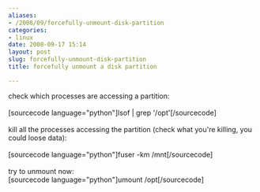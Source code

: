 ```yaml
---
aliases:
- /2008/09/forcefully-unmount-disk-partition
categories:
- linux
date: 2008-09-17 15:14
layout: post
slug: forcefully-unmount-disk-partition
title: forcefully unmount a disk partition

---
```


<p>
 check which processes are accessing a partition:
 <br/>
 <br/>
 [sourcecode language="python"]lsof | grep '/opt'[/sourcecode]
 <br/>
 <br/>
 kill all the processes accessing the partition (check what you're killing, you could loose data):
 <br/>
 <br/>
 [sourcecode language="python"]fuser -km /mnt[/sourcecode]
 <br/>
 <br/>
 try to unmount now:
 <br/>
 [sourcecode language="python"]umount /opt[/sourcecode]
</p>
